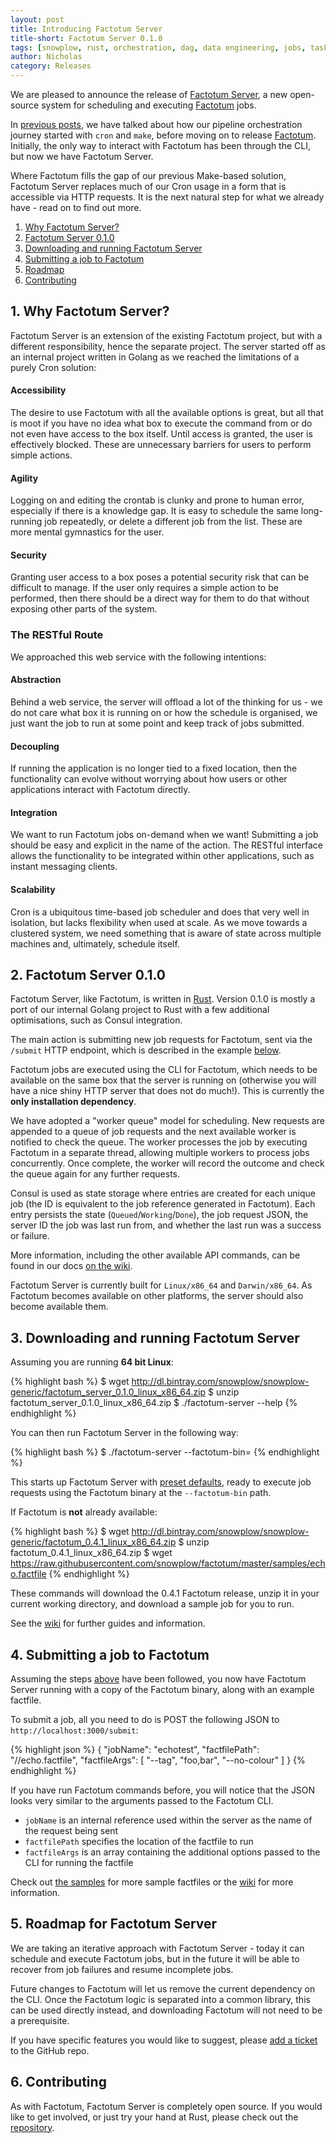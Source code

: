 ```yaml
---
layout: post
title: Introducing Factotum Server
title-short: Factotum Server 0.1.0
tags: [snowplow, rust, orchestration, dag, data engineering, jobs, tasks, factotum, factotum-server, pipeline, rest, web service]
author: Nicholas
category: Releases
---
```


We are pleased to announce the release of [Factotum Server][factotum-server-repo], a new open-source system for scheduling and executing [Factotum][factotum-repo] jobs. 

In [previous posts][snowplow-job-make], we have talked about how our pipeline orchestration journey started with `cron` and `make`, before moving on to release [Factotum][factotum-first-blog]. Initially, the only way to interact with Factotum has been through the CLI, but now we have Factotum Server.

Where Factotum fills the gap of our previous Make-based solution, Factotum Server replaces much of our Cron usage in a form that is accessible via HTTP requests. It is the next natural step for what we already have - read on to find out more.

1. [Why Factotum Server?](#why)
2. [Factotum Server 0.1.0](#factotum)
3. [Downloading and running Factotum Server](#install)
4. [Submitting a job to Factotum](#submitting)
5. [Roadmap](#roadmap)
6. [Contributing](#contributing)

<!--more-->

<h2 id="why">1. Why Factotum Server?</h2>

Factotum Server is an extension of the existing Factotum project, but with a different responsibility, hence the separate project. The server started off as an internal project written in Golang as we reached the limitations of a purely Cron solution:

<h4>Accessibility</h4>
The desire to use Factotum with all the available options is great, but all that is moot if you have no idea what box to execute the command from or do not even have access to the box itself. Until access is granted, the user is effectively blocked. These are unnecessary barriers for users to perform simple actions.

<h4>Agility</h4>
Logging on and editing the crontab is clunky and prone to human error, especially if there is a knowledge gap. It is easy to schedule the same long-running job repeatedly, or delete a different job from the list. These are more mental gymnastics for the user.

<h4>Security</h4>
Granting user access to a box poses a potential security risk that can be difficult to manage. If the user only requires a simple action to be performed, then there should be a direct way for them to do that without exposing other parts of the system.

<h3>The RESTful Route</h3>

We approached this web service with the following intentions:

<h4>Abstraction</h4>
Behind a web service, the server will offload a lot of the thinking for us - we do not care what box it is running on or how the schedule is organised, we just want the job to run at some point and keep track of jobs submitted.

<h4>Decoupling</h4>
If running the application is no longer tied to a fixed location, then the functionality can evolve without worrying about how users or other applications interact with Factotum directly.

<h4>Integration</h4>
We want to run Factotum jobs on-demand when we want! Submitting a job should be easy and explicit in the name of the action. The RESTful interface allows the functionality to be integrated within other applications, such as instant messaging clients.

<h4>Scalability</h4>
Cron is a ubiquitous time-based job scheduler and does that very well in isolation, but lacks flexibility when used at scale. As we move towards a clustered system, we need something that is aware of state across multiple machines and, ultimately, schedule itself. 

<h2 id="factotum">2. Factotum Server 0.1.0</h2>

Factotum Server, like Factotum, is written in [Rust][rust-lang]. Version 0.1.0 is mostly a port of our internal Golang project to Rust with a few additional optimisations, such as Consul integration.

The main action is submitting new job requests for Factotum, sent via the `/submit` HTTP endpoint, which is described in the example [below](#submitting).

Factotum jobs are executed using the CLI for Factotum, which needs to be available on the same box that the server is running on (otherwise you will have a nice shiny HTTP server that does not do much!). This is currently the **only installation dependency**.

We have adopted a "worker queue" model for scheduling. New requests are appended to a queue of job requests and the next available worker is notified to check the queue. The worker processes the job by executing Factotum in a separate thread, allowing multiple workers to process jobs concurrently. Once complete, the worker will record the outcome and check the queue again for any further requests.

Consul is used as state storage where entries are created for each unique job (the ID is equivalent to the job reference generated in Factotum). Each entry persists the state (`Queued`/`Working`/`Done`), the job request JSON, the server ID the job was last run from, and whether the last run was a success or failure.

More information, including the other available API commands, can be found in our docs [on the wiki][factotum-server-wiki].

Factotum Server is currently built for `Linux/x86_64` and `Darwin/x86_64`. As Factotum becomes available on other platforms, the server should also become available them.

<h2 id="install">3. Downloading and running Factotum Server</h2>

Assuming you are running **64 bit Linux**:

{% highlight bash %}
$ wget http://dl.bintray.com/snowplow/snowplow-generic/factotum_server_0.1.0_linux_x86_64.zip
$ unzip factotum_server_0.1.0_linux_x86_64.zip
$ ./factotum-server --help
{% endhighlight %}

You can then run Factotum Server in the following way:

{% highlight bash %}
$ ./factotum-server --factotum-bin=<PATH>
{% endhighlight %}

This starts up Factotum Server with [preset defaults][factotum-server-defaults], ready to execute job requests using the Factotum binary at the `--factotum-bin` path.

If Factotum is **not** already available:

{% highlight bash %}
$ wget http://dl.bintray.com/snowplow/snowplow-generic/factotum_0.4.1_linux_x86_64.zip
$ unzip factotum_0.4.1_linux_x86_64.zip
$ wget https://raw.githubusercontent.com/snowplow/factotum/master/samples/echo.factfile
{% endhighlight %}

These commands will download the 0.4.1 Factotum release, unzip it in your current working directory, and download a sample job for you to run.

See the [wiki][wiki-home] for further guides and information.

<h2 id="submitting">4. Submitting a job to Factotum</h2>

Assuming the steps [above](#install) have been followed, you now have Factotum Server running with a copy of the Factotum binary, along with an example factfile.

To submit a job, all you need to do is POST the following JSON to `http://localhost:3000/submit`:

{% highlight json %}
{
    "jobName": "echotest",
    "factfilePath": "/<PATH>/echo.factfile",
    "factfileArgs": [ "--tag", "foo,bar", "--no-colour" ]
}
{% endhighlight %}

If you have run Factotum commands before, you will notice that the JSON looks very similar to the arguments passed to the Factotum CLI.

 - `jobName` is an internal reference used within the server as the name of the request being sent
 - `factfilePath` specifies the location of the factfile to run
 - `factfileArgs` is an array containing the additional options passed to the CLI for running the factfile

Check out [the samples][job-samples] for more sample factfiles or the [wiki][wiki-home] for more information.

<h2 id="roadmap">5. Roadmap for Factotum Server</h2>

We are taking an iterative approach with Factotum Server - today it can schedule and execute Factotum jobs, but in the future it will be able to recover from job failures and resume incomplete jobs.

Future changes to Factotum will let us remove the current dependency on the CLI. Once the Factotum logic is separated into a common library, this can be used directly instead, and downloading Factotum will not need to be a prerequisite.

If you have specific features you would like to suggest, please [add a ticket][factotum-server-issues] to the GitHub repo.

<h2 id="contributing">6. Contributing</h2>

As with Factotum, Factotum Server is completely open source. If you would like to get involved, or just try your hand at Rust, please check out the [repository][factotum-server-repo].

<!-- Links -->

[job-samples]: https://github.com/snowplow/factotum/tree/master/samples
[wiki-home]: https://github.com/snowplow/factotum/wiki
[factotum-server-wiki]: https://github.com/snowplow/factotum/wiki/Factotum-Server
[factotum-server-defaults]: https://github.com/snowplow/factotum/wiki/Server-User-Guide#cli-arguments
[snowplow-job-make]: http://snowplowanalytics.com/blog/2015/10/13/orchestrating-batch-processing-pipelines-with-cron-and-make/
[factotum-first-blog]: http://snowplowanalytics.com/blog/2016/04/09/introducing-factotum-data-pipeline-runner/
[factotum-server-repo]: https://github.com/snowplow/factotum-server
[factotum-repo]: https://github.com/snowplow/factotum
[rust-lang]: https://www.rust-lang.org/

[factotum-server-issues]: https://github.com/snowplow/factotum-server/issues/new
